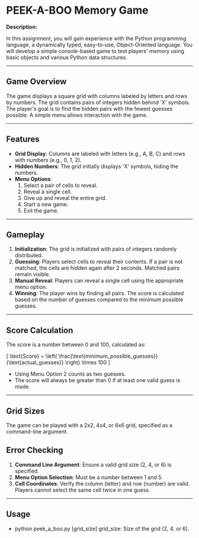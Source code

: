 # PEEK-A-BOO Memory Game

**Description:**

In this assignment, you will gain experience with the Python programming language, a dynamically typed, easy-to-use, Object-Oriented language. You will develop a simple console-based game to test players' memory using basic objects and various Python data structures.

-------------------------------------------------------------------------------------------------------------------------------------------------

## Game Overview

The game displays a square grid with columns labeled by letters and rows by numbers. The grid contains pairs of integers hidden behind 'X' symbols. The player's goal is to find the hidden pairs with the fewest guesses possible. A simple menu allows interaction with the game.

-------------------------------------------------------------------------------------------------------------------------------------------------

## Features

- **Grid Display**: Columns are labeled with letters (e.g., A, B, C) and rows with numbers (e.g., 0, 1, 2).
- **Hidden Numbers**: The grid initially displays 'X' symbols, hiding the numbers.
- **Menu Options**:
  1. Select a pair of cells to reveal.
  2. Reveal a single cell.
  3. Give up and reveal the entire grid.
  4. Start a new game.
  5. Exit the game.

-------------------------------------------------------------------------------------------------------------------------------------------------

## Gameplay

1. **Initialization**: The grid is initialized with pairs of integers randomly distributed.
2. **Guessing**: Players select cells to reveal their contents. If a pair is not matched, the cells are hidden again after 2 seconds. Matched pairs remain visible.
3. **Manual Reveal**: Players can reveal a single cell using the appropriate menu option.
4. **Winning**: The player wins by finding all pairs. The score is calculated based on the number of guesses compared to the minimum possible guesses.

-------------------------------------------------------------------------------------------------------------------------------------------------

## Score Calculation

The score is a number between 0 and 100, calculated as:

\[ \text{Score} = \left( \frac{\text{minimum\_possible\_guesses}}{\text{actual\_guesses}} \right) \times 100 \]

- Using Menu Option 2 counts as two guesses.
- The score will always be greater than 0 if at least one valid guess is made.

-------------------------------------------------------------------------------------------------------------------------------------------------

## Grid Sizes

The game can be played with a 2x2, 4x4, or 6x6 grid, specified as a command-line argument.

## Error Checking

1. **Command Line Argument**: Ensure a valid grid size (2, 4, or 6) is specified.
2. **Menu Option Selection**: Must be a number between 1 and 5.
3. **Cell Coordinates**: Verify the column (letter) and row (number) are valid. Players cannot select the same cell twice in one guess.

-------------------------------------------------------------------------------------------------------------------------------------------------

## Usage

-  python peek_a_boo.py [grid_size]
   grid_size: Size of the grid (2, 4, or 6).

   
